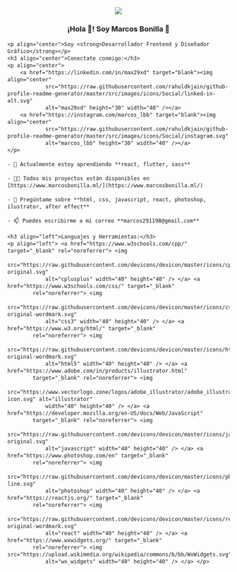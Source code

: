 <p align="center" width="300">
        <img align="center" width="200"
            src="[https://user-images.githubusercontent.com/1561955/106762302-fda9de00-6635-11eb-99be-3ef744e60c0e.png](https://instagram.fsrz2-1.fna.fbcdn.net/v/t51.2885-15/200204323_826957267942801_1794505467286492755_n.jpg?stp=dst-jpg_e35_p480x480&_nc_ht=instagram.fsrz2-1.fna.fbcdn.net&_nc_cat=101&_nc_ohc=i1JSy1b9gLkAX-HzFql&edm=ALQROFkBAAAA&ccb=7-5&ig_cache_key=MjU5NTkwNDA1NzQ5NzExMjcxMw%3D%3D.2-ccb7-5&oh=00_AT8lQAVBQ1re5yDmCMcGmNrao_IdHXX4pSo3wGsjE9e1gw&oe=62BA83C4&_nc_sid=30a2ef)" />
    <h3 align="center">¡Hola 👋! Soy Marcos Bonilla 👾</h3>
    </p>

    <p align="center">Soy <strong>Desarrollador Frontend y Diseñador Gráfico</strong></p>
    <h3 align="center">Conectate conmigo:</h3>
    <p align="center">
        <a href="https://linkedin.com/in/max29xd" target="blank"><img align="center"
                src="https://raw.githubusercontent.com/rahuldkjain/github-profile-readme-generator/master/src/images/icons/Social/linked-in-alt.svg"
                alt="max29xd" height="30" width="40" /></a>
        <a href="https://instagram.com/marcos_lbb" target="blank"><img align="center"
                src="https://raw.githubusercontent.com/rahuldkjain/github-profile-readme-generator/master/src/images/icons/Social/instagram.svg"
                alt="marcos_lbb" height="30" width="40" /></a>
    </p>

    - 🌱 Actualmente estoy aprendiendo **react, flutter, sass**

    - 👨‍💻 Todos mis proyectos están disponibles en [https://www.marcosbonilla.ml/](https://www.marcosbonilla.ml/)

    - 💬 Pregúntame sobre **html, css, javascript, react, photoshop, ilustrator, after effect**

    - 📫 Puedes escribirme a mi correo **marcos291198@gmail.com**

    <h3 align="left">Languajes y Herramientas:</h3>
    <p align="left"> <a href="https://www.w3schools.com/cpp/" target="_blank" rel="noreferrer"> <img
                src="https://raw.githubusercontent.com/devicons/devicon/master/icons/cplusplus/cplusplus-original.svg"
                alt="cplusplus" width="40" height="40" /> </a> <a href="https://www.w3schools.com/css/" target="_blank"
            rel="noreferrer"> <img
                src="https://raw.githubusercontent.com/devicons/devicon/master/icons/css3/css3-original-wordmark.svg"
                alt="css3" width="40" height="40" /> </a> <a href="https://www.w3.org/html/" target="_blank"
            rel="noreferrer"> <img
                src="https://raw.githubusercontent.com/devicons/devicon/master/icons/html5/html5-original-wordmark.svg"
                alt="html5" width="40" height="40" /> </a> <a href="https://www.adobe.com/in/products/illustrator.html"
            target="_blank" rel="noreferrer"> <img
                src="https://www.vectorlogo.zone/logos/adobe_illustrator/adobe_illustrator-icon.svg" alt="illustrator"
                width="40" height="40" /> </a> <a href="https://developer.mozilla.org/en-US/docs/Web/JavaScript"
            target="_blank" rel="noreferrer"> <img
                src="https://raw.githubusercontent.com/devicons/devicon/master/icons/javascript/javascript-original.svg"
                alt="javascript" width="40" height="40" /> </a> <a href="https://www.photoshop.com/en" target="_blank"
            rel="noreferrer"> <img
                src="https://raw.githubusercontent.com/devicons/devicon/master/icons/photoshop/photoshop-line.svg"
                alt="photoshop" width="40" height="40" /> </a> <a href="https://reactjs.org/" target="_blank"
            rel="noreferrer"> <img
                src="https://raw.githubusercontent.com/devicons/devicon/master/icons/react/react-original-wordmark.svg"
                alt="react" width="40" height="40" /> </a> <a href="https://www.wxwidgets.org/" target="_blank"
            rel="noreferrer"> <img src="https://upload.wikimedia.org/wikipedia/commons/b/bb/WxWidgets.svg"
                alt="wx_widgets" width="40" height="40" /> </a> </p>
